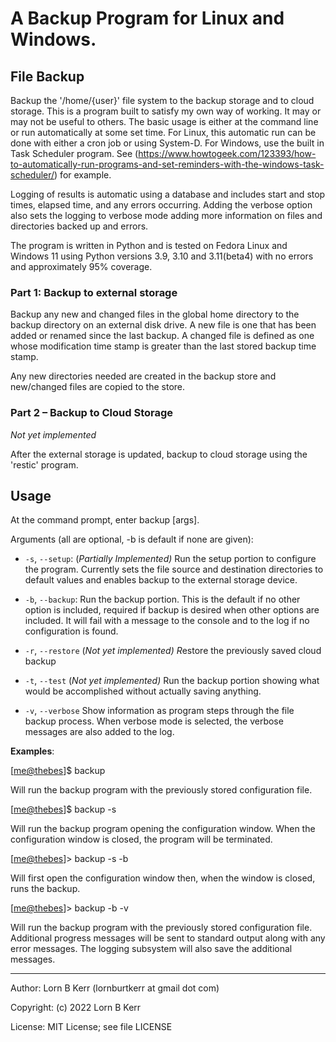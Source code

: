 # A Backup Program for Linux and Windows.

## File Backup

Backup the '/home/{user}' file system to the backup storage and to cloud
storage. This is a program built to satisfy my own way of working. It
may or may not be useful to others. The basic usage is either at the
command line or run automatically at some set time. For Linux, this
automatic run can be done with either a cron job or using System-D. For
Windows, use the built in Task Scheduler program. See
(<https://www.howtogeek.com/123393/how-to-automatically-run-programs-and-set-reminders-with-the-windows-task-scheduler/>)
for example.

Logging of results is automatic using a database and includes start and
stop times, elapsed time, and any errors occurring. Adding the verbose
option also sets the logging to verbose mode adding more information on
files and directories backed up and errors.

The program is written in Python and is tested on Fedora Linux and
Windows 11 using Python versions 3.9, 3.10 and 3.11(beta4) with no
errors and approximately 95% coverage.

### Part 1: Backup to external storage

Backup any new and changed files in the global home directory to the
backup directory on an external disk drive. A new file is one that has
been added or renamed since the last backup. A changed file is defined
as one whose modification time stamp is greater than the last stored
backup time stamp.

Any new directories needed are created in the backup store and
new/changed files are copied to the store.

### Part 2 – Backup to Cloud Storage

*Not yet implemented*

After the external storage is updated, backup to cloud storage using the
'restic' program.

## Usage

At the command prompt, enter backup \[args\].

Arguments (all are optional, -b is default if none are given):

-   `-s`, `--setup`: (*Partially Implemented)* Run the setup portion to
    configure the program. Currently sets the file source and
    destination directories to default values and enables backup to the
    external storage device.

-   `-b`, `--backup`: Run the backup portion. This is the default if no other
    option is included, required if backup is desired when other options
    are included. It will fail with a message to the console and to the
    log if no configuration is found.

-   `-r`, `--restore` (*Not yet implemented) R*estore the previously saved
    cloud backup

-   `-t`, `--test` (*Not yet implemented)* Run the backup portion showing
    what would be accomplished without actually saving anything.

-   `-v`, `--verbose` Show information as program steps through the file
    backup process. When verbose mode is selected, the verbose messages
    are also added to the log.

**Examples**:

\[<me@thebes>\]$ backup

Will run the backup program with the previously stored configuration
file.

\[<me@thebes>\]$ backup -s

Will run the backup program opening the configuration window. When the
configuration window is closed, the program will be terminated.

\[<me@thebes>\]\> backup -s -b

Will first open the configuration window then, when the window is
closed, runs the backup.

\[<me@thebes>\]\> backup -b -v

Will run the backup program with the previously stored configuration
file. Additional progress messages will be sent to standard output along
with any error messages. The logging subsystem will also save the
additional messages.

---

Author: Lorn B Kerr (lornburtkerr at gmail dot com)

Copyright: (c) 2022 Lorn B Kerr

License: MIT License; see file LICENSE
